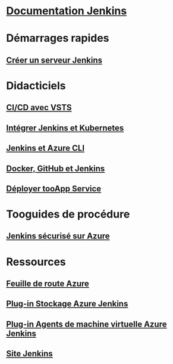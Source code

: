 # [Documentation Jenkins](index.md)
# Démarrages rapides
## [Créer un serveur Jenkins](/azure/jenkins/install-jenkins-solution-template)
# Didacticiels
## [CI/CD avec VSTS](https://www.visualstudio.com/docs/build/apps/jenkins/build-deploy-jenkins)
## [Intégrer Jenkins et Kubernetes](/azure/container-service/container-service-kubernetes-jenkins)
## [Jenkins et Azure CLI](/azure/jenkins/execute-cli-jenkins-pipeline)
## [Docker, GitHub et Jenkins](/azure/virtual-machines/linux/tutorial-jenkins-github-docker-cicd)
## [Déployer tooApp Service](/azure/jenkins/deploy-Jenkins-app-service-plugin)
# Tooguides de procédure
## [Jenkins sécurisé sur Azure](https://jenkins.io/blog/2017/04/20/secure-jenkins-on-azure/)
# Ressources
## [Feuille de route Azure](https://azure.microsoft.com/roadmap/)
## [Plug-in Stockage Azure Jenkins](https://plugins.jenkins.io/windows-azure-storage)
## [Plug-in Agents de machine virtuelle Azure Jenkins](https://plugins.jenkins.io/azure-vm-agents)
## [Site Jenkins](https://jenkins.io/)
